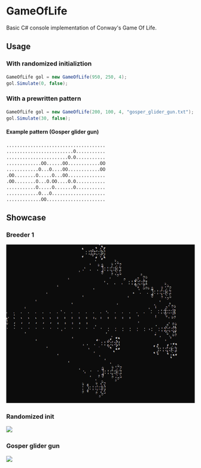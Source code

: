 # GameOfLife
Basic C# console implementation of Conway's Game Of Life.
## Usage
### With randomized initializtion
```C#
GameOfLife gol = new GameOfLife(950, 250, 4);
gol.Simulate(0, false);
```
### With a prewritten pattern
```C#
GameOfLife gol = new GameOfLife(200, 100, 4, "gosper_glider_gun.txt");
gol.Simulate(30, false);
```
#### Example pattern (Gosper glider gun)
```
.....................................
.........................O...........
.......................O.O...........
.............OO......OO............OO
............O...O....OO............OO
.OO........O.....O...OO..............
.OO........O...O.OO....O.O...........
...........O.....O.......O...........
............O...O....................
.............OO......................
```
## Showcase
### Breeder 1
![](https://github.com/immortalized/GameOfLife/blob/main/Showcase/breeder1.gif)
### Randomized init
![](https://github.com/immortalized/GameOfLife/blob/main/Showcase/randomizedinit2.gif)
### Gosper glider gun
![](https://github.com/immortalized/GameOfLife/blob/main/Showcase/glidergun.gif)
